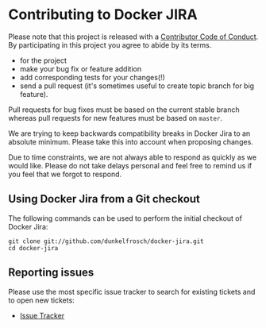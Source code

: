 # Contributing to Docker JIRA

Please note that this project is released with a [Contributor Code of Conduct](CONTRIBUTING_COC.md). By participating in this project you agree to abide by its terms.

* for the project
* make your bug fix or feature addition
* add corresponding tests for your changes(!)
* send a pull request (it's sometimes useful to create topic branch for big feature).

Pull requests for bug fixes must be based on the current stable branch whereas pull requests for new features must be based on `master`.

We are trying to keep backwards compatibility breaks in Docker Jira to an absolute minimum. Please take this into account when proposing changes.

Due to time constraints, we are not always able to respond as quickly as we would like. Please do not take delays personal and feel free to remind us if you feel that we forgot to respond.

## Using Docker Jira from a Git checkout

The following commands can be used to perform the initial checkout of Docker Jira:

    git clone git://github.com/dunkelfrosch/docker-jira.git
    cd docker-jira

## Reporting issues

Please use the most specific issue tracker to search for existing tickets and to open new tickets:
* [Issue Tracker](https://github.com/dunkelfrosch/docker-jira/issues)
